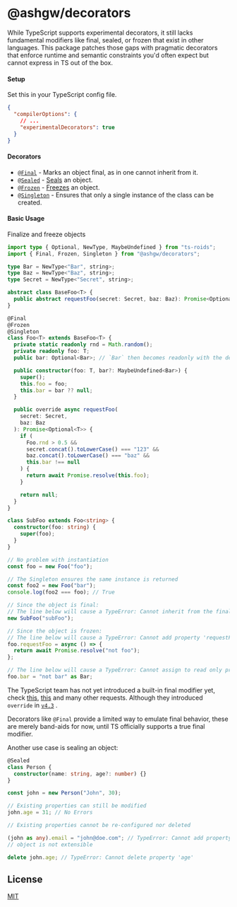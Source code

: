 # @ashgw/decorators

While TypeScript supports experimental decorators, it still lacks fundamental modifiers like final, sealed, or frozen that exist in other languages. This package patches those gaps with pragmatic decorators that enforce runtime and semantic constraints you'd often expect but cannot express in TS out of the box.

#### Setup

Set this in your TypeScript config file.

```json
{
  "compilerOptions": {
    // ...
    "experimentalDecorators": true
  }
}
```

#### Decorators

- [`@Final`]() - Marks an object final, as in one cannot inherit from it.
- [`@Sealed`]() - [Seals](https://developer.mozilla.org/en-US/docs/Web/JavaScript/Reference/Global_Objects/Object/seal) an object.
- [`@Frozen`]() - [Freezes](https://developer.mozilla.org/en-US/docs/Web/JavaScript/Reference/Global_Objects/Object/freeze) an object.
- [`@Singleton`]() - Ensures that only a single instance of the class can be created.

#### Basic Usage

Finalize and freeze objects

```ts
import type { Optional, NewType, MaybeUndefined } from "ts-roids";
import { Final, Frozen, Singleton } from "@ashgw/decorators";

type Bar = NewType<"Bar", string>;
type Baz = NewType<"Baz", string>;
type Secret = NewType<"Secret", string>;

abstract class BaseFoo<T> {
  public abstract requestFoo(secret: Secret, baz: Baz): Promise<Optional<T>>;
}

@Final
@Frozen
@Singleton
class Foo<T> extends BaseFoo<T> {
  private static readonly rnd = Math.random();
  private readonly foo: T;
  public bar: Optional<Bar>; // `Bar` then becomes readonly with the decorator

  public constructor(foo: T, bar?: MaybeUndefined<Bar>) {
    super();
    this.foo = foo;
    this.bar = bar ?? null;
  }

  public override async requestFoo(
    secret: Secret,
    baz: Baz
  ): Promise<Optional<T>> {
    if (
      Foo.rnd > 0.5 &&
      secret.concat().toLowerCase() === "123" &&
      baz.concat().toLowerCase() === "baz" &&
      this.bar !== null
    ) {
      return await Promise.resolve(this.foo);
    }

    return null;
  }
}

class SubFoo extends Foo<string> {
  constructor(foo: string) {
    super(foo);
  }
}

// No problem with instantiation
const foo = new Foo("foo");

// The Singleton ensures the same instance is returned
const foo2 = new Foo("bar");
console.log(foo2 === foo); // True

// Since the object is final:
// The line below will cause a TypeError: Cannot inherit from the final class Foo
new SubFoo("subFoo");

// Since the object is frozen:
// The line below will cause a TypeError: Cannot add property 'requestFoo', object is not extensible
foo.requestFoo = async () => {
  return await Promise.resolve("not foo");
};

// The line below will cause a TypeError: Cannot assign to read only property 'bar'
foo.bar = "not bar" as Bar;
```

The TypeScript team has not yet introduced a built-in final modifier yet, check
[this](https://github.com/microsoft/TypeScript/issues/8306), [this](https://github.com/microsoft/TypeScript/issues/50532) and many other requests.
Although they introduced `override` in [`v4.3`](https://www.typescriptlang.org/docs/handbook/release-notes/typescript-4-3.html#override-and-the---noimplicitoverride-flag) .

Decorators like `@Final` provide a limited way to emulate final behavior, these are merely band-aids for now, until TS officially supports a true final modifier.

Another use case is sealing an object:

```ts
@Sealed
class Person {
  constructor(name: string, age?: number) {}
}

const john = new Person("John", 30);

// Existing properties can still be modified
john.age = 31; // No Errors

// Existing properties cannot be re-configured nor deleted

(john as any).email = "john@doe.com"; // TypeError: Cannot add property email,
// object is not extensible

delete john.age; // TypeError: Cannot delete property 'age'
```
## License
[MIT](/LICENSE)

